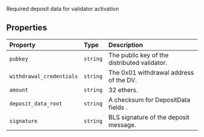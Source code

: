 Required deposit data for validator activation

## Properties

| Property | Type | Description |
| :------ | :------ | :------ |
| `pubkey` | `string` | The public key of the distributed validator. |
| `withdrawal_credentials` | `string` | The 0x01 withdrawal address of the DV. |
| `amount` | `string` | 32 ethers. |
| `deposit_data_root` | `string` | A checksum for DepositData fields . |
| `signature` | `string` | BLS signature of the deposit message. |
